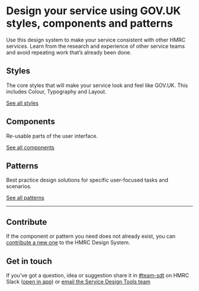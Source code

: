<!--
  NOTE: This is from the GOV.UK Design System, without the bits that don't apply
-->
<div class="grid-row masthead">
  <div class="column-full column-constrained">
    <h1 class="hero__title">Design your service using GOV.UK styles, components and patterns</h1>
    <p class="hero__description">Use this design system to make your service consistent with other HMRC services. Learn from the research and experience of other service teams and avoid repeating work that’s already been done.</p>
  </div>
</div>

<main id="design-system-content" class="markdown" data-module="anchored-headings">
  <div class="grid-row">
    <div class="column-full">
      <section>
        <div class="grid-row">
          <div class="column-full column-constrained">
            <div class="grid-row">
              <div class="column-one-third">
                <h2 class="heading-large">Styles</h2>
                <p>The core styles that will make your service look and feel like GOV.UK. This includes Colour, Typography and Layout.</p>
                <p class="mt_20 mtb_20-m"><a href="styles">See all styles</a></p>
              </div>
              <div class="column-one-third">
                <h2 class="heading-large">Components</h2>
                <p>Re-usable parts of the user interface.</p>
                <p class="mt_20 mtb_20-m"><a href="components">See all components</a></p>
              </div>
              <div class="column-one-third">
                <h2 class="heading-large">Patterns</h2>
                <p>Best practice design solutions for specific user-focused tasks and scenarios.</p>
                <p class="mt_20 mtb_20-m"><a href="patterns">See all patterns</a></p>
              </div>
            </div>
          </div>
        </div>
      </section>
      <div class="grid-row">
        <div class="column-full column-constrained">
        <hr class="m0-m">
        </div>
      </div>
    </div>
  </div>
  <section>
    <div class="grid-row">
      <div class="column-full column-constrained">
      <h2 class="heading-large">Contribute</h2>
      <p>If the component or pattern you need does not already exist, you can <a href="/assets\about\guidance.html">contribute a new one</a> to the HMRC Design System.</p>
        <h2 class="heading-large">Get in touch</h2>
        <p>If you’ve got a question, idea or suggestion share it in <a href="https://hmrcdigital.slack.com/messages/C39V3PH38">#team-sdt</a> on HMRC Slack (<a href="slack://channel?team=T04RY81HB&amp;id=C39V3PH38">open in app</a>) or <a href="hmrc-service-design-tools-g@digital.hmrc.gov.uk">email the Service Design Tools team</a></p>
      </div>
    </div>
  </section>
</main>
